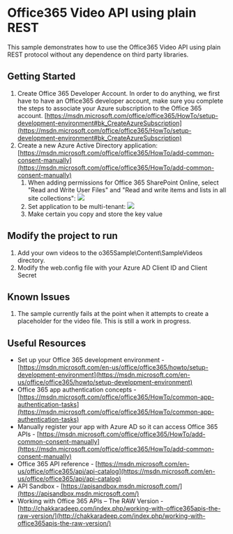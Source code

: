 # Office365 Video API using plain REST

This sample demonstrates how to use the Office365 Video API using plain REST protocol without any dependence on third party libraries.

## Getting Started
1. Create Office 365 Developer Account.
	In order to do anything, we first have to have an Office365 developer account, make sure you complete the steps to associate your Azure subscription to the Office 365 account. [https://msdn.microsoft.com/office/office365/HowTo/setup-development-environment#bk_CreateAzureSubscription](https://msdn.microsoft.com/office/office365/HowTo/setup-development-environment#bk_CreateAzureSubscription)
2. Create a new Azure Active Directory application: [https://msdn.microsoft.com/office/office365/HowTo/add-common-consent-manually](https://msdn.microsoft.com/office/office365/HowTo/add-common-consent-manually)
	1. When adding permissions for Office 365 SharePoint Online, select "Read and Write User Files" and "Read and write items and lists in all site collections":
	![](http://i.imgur.com/cqDhxrO.png)
	2. Set application to be multi-tenant:
	![](http://i.imgur.com/9eX489J.png)
	3. Make certain you copy and store the key value

## Modify the project to run
1. Add your own videos to the o365Sample\Content\SampleVideos directory.
2. Modify the web.config file with your Azure AD Client ID and Client Secret

## Known Issues
1. The sample currently fails at the point when it attempts to create a placeholder for the video file. This is still a work in progress.

## Useful Resources

* Set up your Office 365 development environment - [https://msdn.microsoft.com/en-us/office/office365/howto/setup-development-environment](https://msdn.microsoft.com/en-us/office/office365/howto/setup-development-environment)
* Office 365 app authentication concepts - [https://msdn.microsoft.com/office/office365/HowTo/common-app-authentication-tasks](https://msdn.microsoft.com/office/office365/HowTo/common-app-authentication-tasks)
* Manually register your app with Azure AD so it can access Office 365 APIs - [https://msdn.microsoft.com/office/office365/HowTo/add-common-consent-manually](https://msdn.microsoft.com/office/office365/HowTo/add-common-consent-manually)
* Office 365 API reference - [https://msdn.microsoft.com/en-us/office/office365/api/api-catalog](https://msdn.microsoft.com/en-us/office/office365/api/api-catalog)
* API Sandbox - [https://apisandbox.msdn.microsoft.com/](https://apisandbox.msdn.microsoft.com/)
* Working with Office 365 APIs – The RAW Version - [http://chakkaradeep.com/index.php/working-with-office365apis-the-raw-version/](http://chakkaradeep.com/index.php/working-with-office365apis-the-raw-version/)
